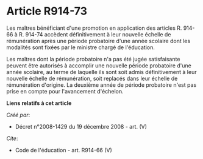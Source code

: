 # Article R914-73

Les maîtres bénéficiant d'une promotion en application des articles R. 914-66 à R. 914-74 accèdent définitivement à leur
nouvelle échelle de rémunération après une période probatoire d'une année scolaire dont les modalités sont fixées par le
ministre chargé de l'éducation. 

Les maîtres dont la période probatoire n'a pas été jugée satisfaisante peuvent être autorisés à accomplir une nouvelle
période probatoire d'une année scolaire, au terme de laquelle ils sont soit admis définitivement à leur nouvelle échelle de
rémunération, soit replacés dans leur échelle de rémunération d'origine. La deuxième année de période probatoire n'est pas
prise en compte pour l'avancement d'échelon.

**Liens relatifs à cet article**

_Créé par_:

  - Décret n°2008-1429 du 19 décembre 2008 - art. (V)

_Cite_:

  - Code de l'éducation - art. R914-66 (V)
